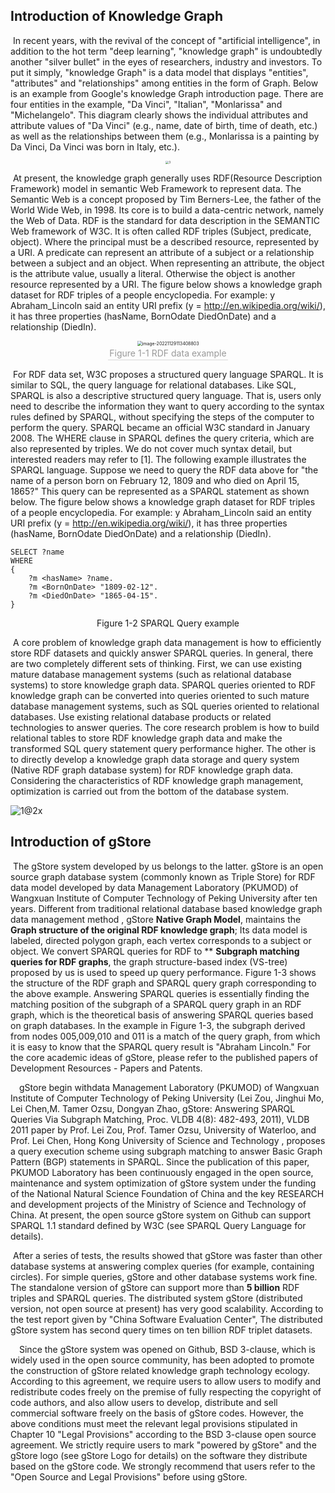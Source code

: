 ## Introduction of Knowledge Graph

​		In recent years, with the revival of the concept of "artificial intelligence", in addition to the hot term "deep learning", "knowledge graph" is undoubtedly another "silver bullet" in the eyes of researchers, industry and investors. To put it simply, "knowledge Graph" is a data model that displays "entities", "attributes" and "relationships" among entities in the form of Graph. Below is an example from Google's knowledge Graph introduction page. There are four entities in the example, "Da Vinci", "Italian", "Monlarissa" and "Michelangelo". This diagram clearly shows the individual attributes and attribute values of "Da Vinci" (e.g., name, date of birth, time of death, etc.) as well as the relationships between them (e.g., Monlarissa is a painting by Da Vinci, Da Vinci was born in Italy, etc.).  

 <div align=center>
<img src="https://gstore-bucket.oss-cn-zhangjiakou.aliyuncs.com/liwenjie-image/3.png" alt="3" style="zoom:33%;" />     
 </div>



​		At present, the knowledge graph generally uses RDF(Resource Description Framework) model in semantic Web Framework to represent data. The Semantic Web is a concept proposed by Tim Berners-Lee, the father of the World Wide Web, in 1998. Its core is to build a data-centric network, namely the Web of Data. RDF is the standard for data description in the SEMANTIC Web framework of W3C. It is often called RDF triples (Subject, predicate, object). Where the principal must be a described resource, represented by a URI. A predicate can represent an attribute of a subject or a relationship between a subject and an object. When representing an attribute, the object is the attribute value, usually a literal. Otherwise the object is another resource represented by a URI. The figure below shows a knowledge graph dataset for RDF triples of a people encyclopedia. For example: y Abraham_Lincoln said an entity URI prefix (y = http://en.wikipedia.org/wiki/), it has three properties (hasName, BornOdate DiedOnDate) and a relationship (DiedIn).  

<center>    <img src="https://gstore-bucket.oss-cn-zhangjiakou.aliyuncs.com/liwenjie-image/image-20221129113408803.png" alt="image-20221129113408803" style="zoom: 50%;" /> <br>    <div style="color:orange; border-bottom: 1px solid #d9d9d9;    display: inline-block;    color: #999;    padding: 2px;">Figure 1-1 RDF data example</div> </center>

​		For RDF data set, W3C proposes a structured query language SPARQL. It is similar to SQL, the query language for relational databases. Like SQL, SPARQL is also a descriptive structured query language. That is, users only need to describe the information they want to query according to the syntax rules defined by SPARQL, without specifying the steps of the computer to perform the query. SPARQL became an official W3C standard in January 2008. The WHERE clause in SPARQL defines the query criteria, which are also represented by triples. We do not cover much syntax detail, but interested readers may refer to [1]. The following example illustrates the SPARQL language. Suppose we need to query the RDF data above for "the name of a person born on February 12, 1809 and who died on April 15, 1865?" This query can be represented as a SPARQL statement as shown below. The figure below shows a knowledge graph dataset for RDF triples of a people encyclopedia. For example: y Abraham_Lincoln said an entity URI prefix (y = http://en.wikipedia.org/wiki/), it has three properties (hasName, BornOdate DiedOnDate) and a relationship (DiedIn).



```SPARQL
SELECT ?name
WHERE
{
    ?m <hasName> ?name.
    ?m <BornOnDate> "1809-02-12".
    ?m <DiedOnDate> "1865-04-15".
}
```

<center>Figure 1-2 SPARQL Query example</center>

​		A core problem of knowledge graph data management is how to efficiently store RDF datasets and quickly answer SPARQL queries. In general, there are two completely different sets of thinking. First, we can use existing mature database management systems (such as relational database systems) to store knowledge graph data. SPARQL queries oriented to RDF knowledge graph can be converted into queries oriented to such mature database management systems, such as SQL queries oriented to relational databases. Use existing relational database products or related technologies to answer queries. The core research problem is how to build relational tables to store RDF knowledge graph data and make the transformed SQL query statement query performance higher. The other is to directly develop a knowledge graph data storage and query system (Native RDF graph database system) for RDF knowledge graph data. Considering the characteristics of RDF knowledge graph management, optimization is carried out from the bottom of the database system.  

![1@2x](https://gstore-bucket.oss-cn-zhangjiakou.aliyuncs.com/liwenjie-image/1@2x.png)

<!-- <center>Figure 1-3 RDF graph and SPARQL query graph</center> -->
## Introduction of gStore

​	The gStore system developed by us belongs to the latter. gStore is an open source graph database system (commonly known as Triple Store) for RDF data model developed by data Management Laboratory (PKUMOD) of Wangxuan Institute of Computer Technology of Peking University after ten years.  Different from traditional relational database based knowledge graph data management method , gStore **Native Graph Model**, maintains the **Graph structure of the original RDF knowledge graph**; Its data model is labeled, directed polygon graph, each vertex corresponds to a subject or object. We convert SPARQL queries for RDF to ** **Subgraph matching queries for RDF graphs**, the graph structure-based index (VS-tree) proposed by us is used to speed up query performance. Figure 1-3 shows the structure of the RDF graph and SPARQL query graph corresponding to the above example. Answering SPARQL queries is essentially finding the matching position of the subgraph of a SPARQL query graph in an RDF graph, which is the theoretical basis of answering SPARQL queries based on graph databases. In the example in Figure 1-3, the subgraph derived from nodes 005,009,010 and 011 is a match of the query graph, from which it is easy to know that the SPARQL query result is "Abraham Lincoln." For the core academic ideas of gStore, please refer to the published papers of Development Resources - Papers and Patents.

&ensp;&ensp;gStore begin withdata Management Laboratory (PKUMOD) of Wangxuan Institute of Computer Technology of Peking University (Lei Zou, Jinghui Mo, Lei Chen,M. Tamer Ozsu, Dongyan Zhao, gStore: Answering SPARQL Queries Via Subgraph Matching, Proc. VLDB 4(8): 482-493, 2011), VLDB 2011 paper by Prof. Lei Zou, Prof. Tamer Ozsu, University of Waterloo, and Prof. Lei Chen, Hong Kong University of Science and Technology , proposes a query execution scheme using subgraph matching to answer Basic Graph Pattern (BGP) statements in SPARQL. Since the publication of this paper, PKUMOD Laboratory has been continuously engaged in the open source, maintenance and system optimization of gStore system under the funding of the National Natural Science Foundation of China and the key RESEARCH and development projects of the Ministry of Science and Technology of China. At present, the open source gStore system on Github can support SPARQL 1.1 standard defined by W3C (see SPARQL Query Language for details). 

​    After a series of tests, the results showed that gStore was faster than other database systems at answering complex queries (for example, containing circles). For simple queries, gStore and other database systems work fine. The standalone version of gStore can support more than **5 billion** RDF triples and SPARQL queries. The distributed system gStore (distributed version, not open source at present) has very good scalability. According to the test report given by "China Software Evaluation Center", The distributed gStore system has second query times on ten billion RDF triplet datasets.

&ensp;&ensp;Since the gStore system was opened on Github, BSD 3-clause, which is widely used in the open source community, has been adopted to promote the construction of gStore related knowledge graph technology ecology. According to this agreement, we require users to allow users to modify and redistribute codes freely on the premise of fully respecting the copyright of code authors, and also allow users to develop, distribute and sell commercial software freely on the basis of gStore codes. However, the above conditions must meet the relevant legal provisions stipulated in Chapter 10 "Legal Provisions" according to the BSD 3-clause open source agreement. We strictly require users to mark "powered by gStore" and the gStore logo (see gStore Logo for details) on the software they distribute based on the gStore code. We strongly recommend that users refer to the "Open Source and Legal Provisions" before using gStore.